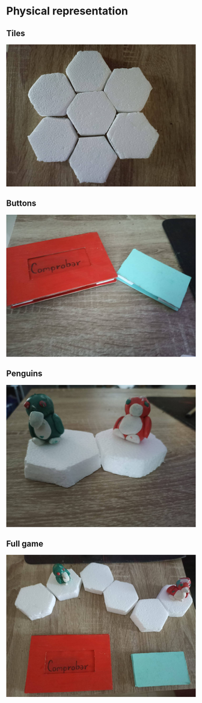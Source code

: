 # Physical representation

## Tiles
<img src="assets/Tiles.png" width="600px">

## Buttons
<img src="assets/Buttons.png" width="600px">

## Penguins
<img src="assets/Penguins.png" width="600px">

## Full game
<img src="assets/Full game.png" width="600px">
